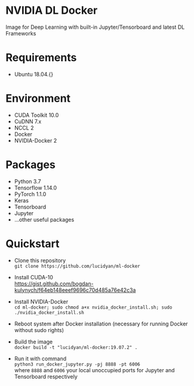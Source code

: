 # NVIDIA DL Docker
Image for Deep Learning with built-in Jupyter/Tensorboard and latest DL Frameworks

# Requirements
- Ubuntu 18.04.{}

# Environment
- CUDA Toolkit 10.0
- CuDNN 7.x
- NCCL 2
- Docker
- NVIDIA-Docker 2

# Packages
- Python 3.7
- Tensorflow 1.14.0
- PyTorch 1.1.0
- Keras
- Tensorboard
- Jupyter
- ...other useful packages

# Quickstart
- Clone this repository
<br/>`git clone https://github.com/lucidyan/ml-docker`

- Install CUDA-10
<br/>https://gist.github.com/bogdan-kulynych/f64eb148eeef9696c70d485a76e42c3a

- Install NVIDIA-Docker
<br/>`cd ml-docker; sudo chmod a+x nvidia_docker_install.sh; sudo ./nvidia_docker_install.sh`

- Reboot system after Docker installation (necessary for running Docker without sudo rights)

- Build the image
<br/>`docker build -t "lucidyan/ml-docker:19.07.2" .`

- Run it with command
<br/>`python3 run_docker_jupyter.py -pj 8888 -pt 6006`
<br/> where `8888` and `6006` your local unoccupied ports for Jupyter and Tensorboard respectively
